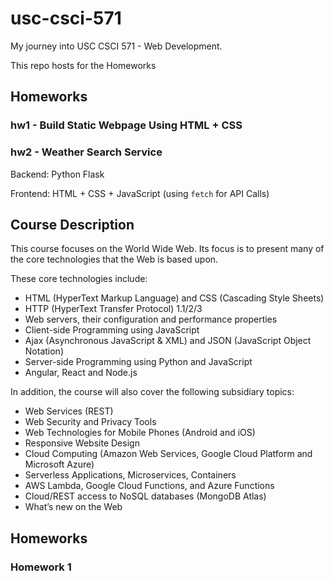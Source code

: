 # usc-csci-571
My journey into USC CSCI 571 - Web Development.

This repo hosts for the Homeworks

## Homeworks
### hw1 - Build Static Webpage Using HTML + CSS

### hw2 - Weather Search Service
Backend: Python Flask

Frontend: HTML + CSS + JavaScript (using `fetch` for API Calls)

## Course Description
This course focuses on the World Wide Web. Its focus is to present many of the core technologies that the Web is based upon. 

These core technologies include:
- HTML (HyperText Markup Language) and CSS (Cascading Style Sheets)
- HTTP (HyperText Transfer Protocol) 1.1/2/3
- Web servers, their configuration and performance properties
- Client-side Programming using JavaScript
- Ajax (Asynchronous JavaScript & XML) and JSON (JavaScript Object Notation)
- Server-side Programming using Python and JavaScript
- Angular, React and Node.js

In addition, the course will also cover the following subsidiary topics:
- Web Services (REST)
- Web Security and Privacy Tools
- Web Technologies for Mobile Phones (Android and iOS)
- Responsive Website Design
- Cloud Computing (Amazon Web Services, Google Cloud Platform and Microsoft Azure)
- Serverless Applications, Microservices, Containers
- AWS Lambda, Google Cloud Functions, and Azure Functions
- Cloud/REST access to NoSQL databases (MongoDB Atlas)
- What’s new on the Web

## Homeworks
### Homework 1
